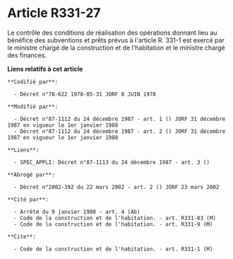 # Article R331-27

Le contrôle des conditions de réalisation des opérations donnant lieu au bénéfice des subventions et prêts prévus à l'article
R. 331-1 est exercé par le ministre chargé de la construction et de l'habitation et le ministre chargé des finances.

**Liens relatifs à cet article**

	**Codifié par**:

	  - Décret n°78-622 1978-05-31 JORF 8 JUIN 1978

	**Modifié par**:

	  - Décret n°87-1112 du 24 décembre 1987 - art. 1 () JORF 31 décembre 1987 en vigueur le 1er janvier 1988
	  - Décret n°87-1112 du 24 décembre 1987 - art. 2 () JORF 31 décembre 1987 en vigueur le 1er janvier 1988

	**Liens**:

	  - SPEC_APPLI: Décret n°87-1113 du 24 décembre 1987 - art. 3 ()

	**Abrogé par**:

	  - Décret n°2002-392 du 22 mars 2002 - art. 2 () JORF 23 mars 2002

	**Cité par**:

	  - Arrêté du 9 janvier 1980 - art. 4 (Ab)
	  - Code de la construction et de l'habitation. - art. R331-83 (M)
	  - Code de la construction et de l'habitation. - art. R331-9 (M)

	**Cite**:

	  - Code de la construction et de l'habitation. - art. R331-1 (M)
